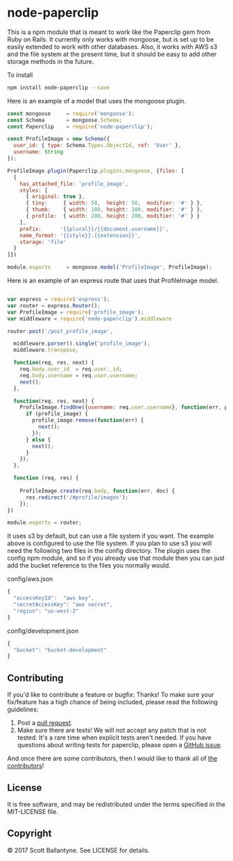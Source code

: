node-paperclip
=========

This is a npm module that is meant to work like the Paperclip gem from Ruby on Rails. It currently only works with mongoose, but is set up to be easily extended to work with other databases.  Also, it works with AWS s3 and the file system at the present time, but it should be easy to add other storage methods in the future. 

To install 

```bash
npm install node-paperclip --save
```

Here is an example of a model that uses the mongoose plugin.

```javascript
const mongoose     = require('mongoose');
const Schema       = mongoose.Schema;
const Paperclip    = require('node-paperclip');

const ProfileImage = new Schema({
  user_id: { type: Schema.Types.ObjectId, ref: 'User' },
  username: String
});

ProfileImage.plugin(Paperclip.plugins.mongoose, {files: [
  { 
    has_attached_file: 'profile_image',
    styles: [
      { original: true },
      { tiny:     { width: 50,  height: 50,  modifier: '#' } },
      { thumb:    { width: 100, height: 100, modifier: '#' } },
      { profile:  { width: 200, height: 200, modifier: '#' } }
    ],
    prefix:      '{{plural}}/{{document.username}}',
    name_format: '{{style}}.{{extension}}',
    storage: 'file'
  }
]})

module.exports     = mongoose.model('ProfileImage', ProfileImage);
```

Here is an example of an express route that uses that ProfileImage model.
```javascript

var express = require('express');
var router = express.Router();
var ProfileImage = require('profile_image');
var middleware = require('node-paperclip').middleware

router.post('/post_profile_image', 

  middleware.parser().single('profile_image'), 
  middleware.transpose, 

  function(req, res, next) {
    req.body.user_id  = req.user._id;
    req.body.username = req.user.username;
    next();
  },  

  function(req, res, next) {
    ProfileImage.findOne({username: req.user.username}, function(err, profile_image) {
      if (profile_image) {  
        profile_image.remove(function(err) {
          next();
        });
      } else {
        next();
      }
    });
  }, 

  function (req, res) {  
    
    ProfileImage.create(req.body, function(err, doc) {
      res.redirect('/#profile/images');
    });
})

module.exports = router;
```

It uses s3 by default, but can use a file system if you want.  The example above is configured to use the file system.  If you plan to use s3 you will need the following two files in the config directory.  The plugin uses the config npm module, and so if you already use that module then you can just add the bucket reference to the files you normally would.

config/aws.json
```javascript
{
  "accessKeyId":  "aws key",
  "secretAccessKey": "aws secret",
  "region": "us-west-2"
}
```
config/development.json
```javascript
{
  "bucket": "bucket-development"
}
```


Contributing
------------

If you'd like to contribute a feature or bugfix: Thanks! To make sure your
fix/feature has a high chance of being included, please read the following
guidelines:

1. Post a [pull request](https://github.com/ballantyne/node-paperclip/compare/).
2. Make sure there are tests! We will not accept any patch that is not tested.
   It's a rare time when explicit tests aren't needed. If you have questions
   about writing tests for paperclip, please open a
   [GitHub issue](https://github.com/ballantyne/node-paperclip/issues/new).


And once there are some contributors, then I would like to thank all of [the contributors](https://github.com/ballantyne/node-paperclip/graphs/contributors)!

License
-------

It is free software, and may be redistributed under the terms specified in the MIT-LICENSE file.

Copyright 
-------
© 2017 Scott Ballantyne. See LICENSE for details.

